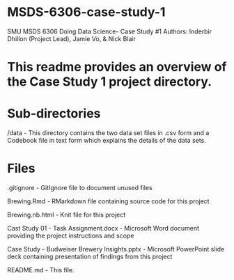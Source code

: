 # MSDS-6306-case-study-1
SMU MSDS 6306 Doing Data Science- Case Study #1
Authors: Inderbir Dhillon (Project Lead), Jamie Vo, & Nick Blair

# This readme provides an overview of the Case Study 1 project directory.

# Sub-directories
/data - This directory contains the two data set files in .csv form and a Codebook file in text form which explains the details of the data sets.

# Files
.gitignore - GitIgnore file to document unused files

Brewing.Rmd - RMarkdown file containing source code for this project

Brewing.nb.html - Knit file for this project

Cast Study 01 - Task Assignment.docx - Microsoft Word document providing the project instructions and scope

Case Study - Budweiser Brewery Insights.pptx - Microsoft PowerPoint slide deck containing presentation of findings from this project

README.md - This file.
